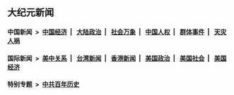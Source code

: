 ## 大纪元新闻

#### 中国新闻 &nbsp;>&nbsp; [中国经济](indexes/ncid283/README.md?07021245) &nbsp;| &nbsp; [大陆政治](indexes/ncid277/README.md?07021245) &nbsp;| &nbsp; [社会万象](indexes/ncid282/README.md?07021245) &nbsp;| &nbsp; [中国人权](indexes/ncid278/README.md?07021245) &nbsp;| &nbsp; [群体事件](indexes/ncid279/README.md?07021245) &nbsp;| &nbsp; [天灾人祸](indexes/ncid280/README.md?07021245)

#### 国际新闻 &nbsp;>&nbsp; [美中关系](indexes/nf1412576/README.md?07021245) &nbsp;| &nbsp; [台湾新闻](indexes/ncid1349361/README.md?07021245) &nbsp;| &nbsp; [香港新闻](indexes/ncid1349362/README.md?07021245) &nbsp;| &nbsp; [美国政治](indexes/ncid1078159/README.md?07021245) &nbsp;| &nbsp; [美国社会](indexes/ncid1078160/README.md?07021245) &nbsp;| &nbsp; [美国经济](indexes/ncid1078158/README.md?07021245)

#### 特别专题 &nbsp;>&nbsp; [中共百年历史](https://github.com/epoch-news/epoch-special/blob/master/README.md?07021245)  
